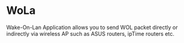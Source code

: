 # WoLa
Wake-On-Lan Application allows you to send WOL packet directly or indirectly via wireless AP such as ASUS routers, ipTime routers etc.
